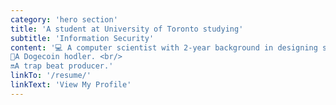 ```yaml
---
category: 'hero section'
title: 'A student at University of Toronto studying'
subtitle: 'Information Security'
content: '💻 A computer scientist with 2-year background in designing software. High performance in the first and second year of university and still developing more skills. Undaunted by difficult challenges and adept at delving into issues. <br/> 
🐶A Dogecoin hodler. <br/> 
🔛A trap beat producer.'
linkTo: '/resume/'
linkText: 'View My Profile'
---
```

